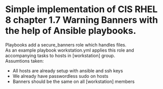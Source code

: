 # Simple implementation of CIS RHEL 8  chapter 1.7 Warning Banners with the help of Ansible playbooks. 

Playbooks add a secure_banners role which handles files.  
As an example playbook workstation.yml applies this role and accompanying tasks to hosts in [workstation] group.  
Assumtions taken:  
- All hosts are already setup with ansible and ssh keys 
- We already have passwordless sudo on hosts 
- Banners should be the same on all [workstation] members
